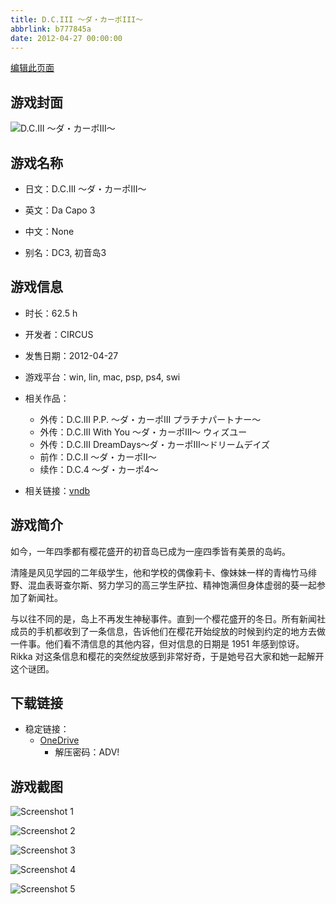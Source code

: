 ```yaml
---
title: D.C.III ～ダ・カーポIII～
abbrlink: b777845a
date: 2012-04-27 00:00:00
---
```

[编辑此页面](https://github.com/ACG-3/ADV3-source/blob/main/source/_posts/games/D.C.III%20%EF%BD%9E%E3%83%80%E3%83%BB%E3%82%AB%E3%83%BC%E3%83%9DIII%EF%BD%9E.md)

## 游戏封面

![D.C.III ～ダ・カーポIII～](https://pan.timero.xyz/onedrive/img_lib_001/D.C.III%20%EF%BD%9E%E3%83%80%E3%83%BB%E3%82%AB%E3%83%BC%E3%83%9DIII%EF%BD%9E_cover.avif)


## 游戏名称

- 日文：D.C.III ～ダ・カーポIII～
- 英文：Da Capo 3
- 中文：None

- 别名：DC3, 初音岛3


## 游戏信息

- 时长：62.5 h
- 开发者：CIRCUS
- 发售日期：2012-04-27
- 游戏平台：win, lin, mac, psp, ps4, swi
- 相关作品：
   - 外传：D.C.III P.P. ～ダ・カーポIII プラチナパートナー～
   - 外传：D.C.III With You ～ダ・カーポIII～ ウィズユー
   - 外传：D.C.Ⅲ DreamDays～ダ・カーポⅢ～ドリームデイズ
   - 前作：D.C.II ～ダ・カーポII～
   - 续作：D.C.4 ～ダ・カーポ4～

- 相关链接：[vndb](https://vndb.org/v6438)


## 游戏简介

如今，一年四季都有樱花盛开的初音岛已成为一座四季皆有美景的岛屿。

清隆是风见学园的二年级学生，他和学校的偶像莉卡、像妹妹一样的青梅竹马绯野、混血表哥查尔斯、努力学习的高三学生萨拉、精神饱满但身体虚弱的葵一起参加了新闻社。

与以往不同的是，岛上不再发生神秘事件。直到一个樱花盛开的冬日。所有新闻社成员的手机都收到了一条信息，告诉他们在樱花开始绽放的时候到约定的地方去做一件事。他们看不清信息的其他内容，但对信息的日期是 1951 年感到惊讶。Rikka 对这条信息和樱花的突然绽放感到非常好奇，于是她号召大家和她一起解开这个谜团。
 



## 下载链接

- 稳定链接：
    - [OneDrive](https://pan.timero.xyz/onedrive/adv_lib_001/D.C.III%20%EF%BD%9E%E3%83%80%E3%83%BB%E3%82%AB%E3%83%BC%E3%83%9DIII%EF%BD%9E)
        - 解压密码：ADV!



## 游戏截图


![Screenshot 1](https://pan.timero.xyz/onedrive/img_lib_001/D.C.III%20%EF%BD%9E%E3%83%80%E3%83%BB%E3%82%AB%E3%83%BC%E3%83%9DIII%EF%BD%9E_Screenshot_1.avif)

![Screenshot 2](https://pan.timero.xyz/onedrive/img_lib_001/D.C.III%20%EF%BD%9E%E3%83%80%E3%83%BB%E3%82%AB%E3%83%BC%E3%83%9DIII%EF%BD%9E_Screenshot_2.avif)

![Screenshot 3](https://pan.timero.xyz/onedrive/img_lib_001/D.C.III%20%EF%BD%9E%E3%83%80%E3%83%BB%E3%82%AB%E3%83%BC%E3%83%9DIII%EF%BD%9E_Screenshot_3.avif)

![Screenshot 4](https://pan.timero.xyz/onedrive/img_lib_001/D.C.III%20%EF%BD%9E%E3%83%80%E3%83%BB%E3%82%AB%E3%83%BC%E3%83%9DIII%EF%BD%9E_Screenshot_4.avif)

![Screenshot 5](https://pan.timero.xyz/onedrive/img_lib_001/D.C.III%20%EF%BD%9E%E3%83%80%E3%83%BB%E3%82%AB%E3%83%BC%E3%83%9DIII%EF%BD%9E_Screenshot_5.avif)

